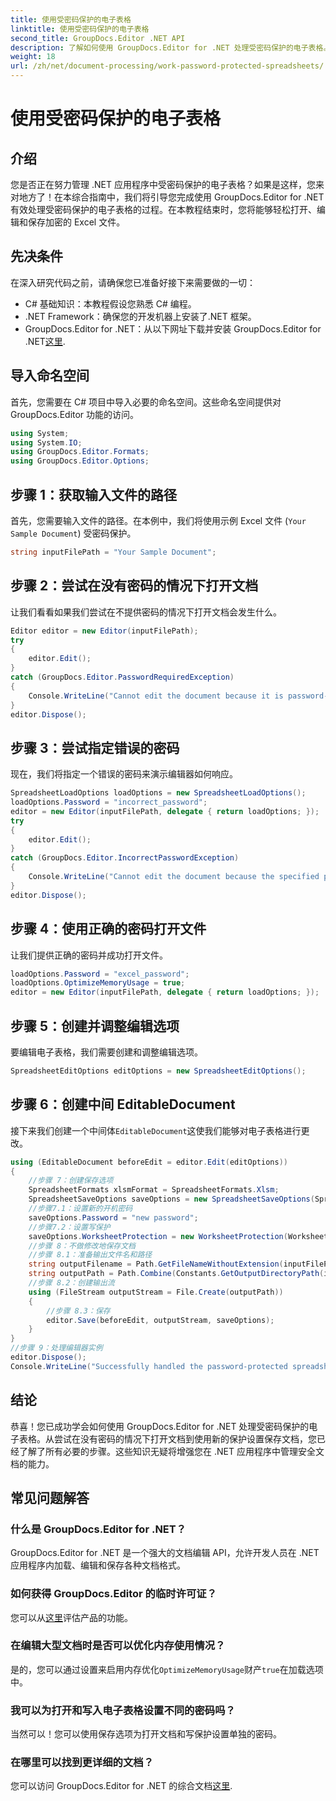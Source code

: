 ```yaml
---
title: 使用受密码保护的电子表格
linktitle: 使用受密码保护的电子表格
second_title: GroupDocs.Editor .NET API
description: 了解如何使用 GroupDocs.Editor for .NET 处理受密码保护的电子表格。本详细指南将引导您打开并保存安全的 Excel 文件。
weight: 18
url: /zh/net/document-processing/work-password-protected-spreadsheets/
---
```


# 使用受密码保护的电子表格

## 介绍
您是否正在努力管理 .NET 应用程序中受密码保护的电子表格？如果是这样，您来对地方了！在本综合指南中，我们将引导您完成使用 GroupDocs.Editor for .NET 有效处理受密码保护的电子表格的过程。在本教程结束时，您将能够轻松打开、编辑和保存加密的 Excel 文件。
## 先决条件
在深入研究代码之前，请确保您已准备好接下来需要做的一切：
- C# 基础知识：本教程假设您熟悉 C# 编程。
- .NET Framework：确保您的开发机器上安装了.NET 框架。
-  GroupDocs.Editor for .NET：从以下网址下载并安装 GroupDocs.Editor for .NET[这里](https://releases.groupdocs.com/editor/net/).
## 导入命名空间
首先，您需要在 C# 项目中导入必要的命名空间。这些命名空间提供对 GroupDocs.Editor 功能的访问。
```csharp
using System;
using System.IO;
using GroupDocs.Editor.Formats;
using GroupDocs.Editor.Options;
```
## 步骤 1：获取输入文件的路径
首先，您需要输入文件的路径。在本例中，我们将使用示例 Excel 文件 (`Your Sample Document`) 受密码保护。
```csharp
string inputFilePath = "Your Sample Document";
```
## 步骤 2：尝试在没有密码的情况下打开文档
让我们看看如果我们尝试在不提供密码的情况下打开文档会发生什么。
```csharp
Editor editor = new Editor(inputFilePath);
try
{
    editor.Edit();
}
catch (GroupDocs.Editor.PasswordRequiredException)
{
    Console.WriteLine("Cannot edit the document because it is password-protected. A password is required.");
}
editor.Dispose();
```
## 步骤 3：尝试指定错误的密码
现在，我们将指定一个错误的密码来演示编辑器如何响应。
```csharp
SpreadsheetLoadOptions loadOptions = new SpreadsheetLoadOptions();
loadOptions.Password = "incorrect_password";
editor = new Editor(inputFilePath, delegate { return loadOptions; });
try
{
    editor.Edit();
}
catch (GroupDocs.Editor.IncorrectPasswordException)
{
    Console.WriteLine("Cannot edit the document because the specified password is incorrect.");
}
editor.Dispose();
```
## 步骤 4：使用正确的密码打开文件
让我们提供正确的密码并成功打开文件。
```csharp
loadOptions.Password = "excel_password";
loadOptions.OptimizeMemoryUsage = true;
editor = new Editor(inputFilePath, delegate { return loadOptions; });
```
## 步骤 5：创建并调整编辑选项
要编辑电子表格，我们需要创建和调整编辑选项。
```csharp
SpreadsheetEditOptions editOptions = new SpreadsheetEditOptions();
```
## 步骤 6：创建中间 EditableDocument
接下来我们创建一个中间体`EditableDocument`这使我们能够对电子表格进行更改。
```csharp
using (EditableDocument beforeEdit = editor.Edit(editOptions))
{
    //步骤 7：创建保存选项
    SpreadsheetFormats xlsmFormat = SpreadsheetFormats.Xlsm;
    SpreadsheetSaveOptions saveOptions = new SpreadsheetSaveOptions(SpreadsheetFormats.Xlsm);
    //步骤7.1：设置新的开机密码
    saveOptions.Password = "new password";
    //步骤7.2：设置写保护
    saveOptions.WorksheetProtection = new WorksheetProtection(WorksheetProtectionType.All, "write password");
    //步骤 8：不做修改地保存文档
    //步骤 8.1：准备输出文件名和路径
    string outputFilename = Path.GetFileNameWithoutExtension(inputFilePath) + "." + xlsmFormat.Extension;
    string outputPath = Path.Combine(Constants.GetOutputDirectoryPath(inputFilePath), outputFilename);
    //步骤 8.2：创建输出流
    using (FileStream outputStream = File.Create(outputPath))
    {
        //步骤 8.3：保存
        editor.Save(beforeEdit, outputStream, saveOptions);
    }
}
//步骤 9：处理编辑器实例
editor.Dispose();
Console.WriteLine("Successfully handled the password-protected spreadsheet. Editor instance has been disposed: {0}", editor.IsDisposed ? "Yes" : "No");
```
## 结论
恭喜！您已成功学会如何使用 GroupDocs.Editor for .NET 处理受密码保护的电子表格。从尝试在没有密码的情况下打开文档到使用新的保护设置保存文档，您已经了解了所有必要的步骤。这些知识无疑将增强您在 .NET 应用程序中管理安全文档的能力。
## 常见问题解答
### 什么是 GroupDocs.Editor for .NET？
GroupDocs.Editor for .NET 是一个强大的文档编辑 API，允许开发人员在 .NET 应用程序内加载、编辑和保存各种文档格式。
### 如何获得 GroupDocs.Editor 的临时许可证？
您可以从[这里](https://purchase.groupdocs.com/temporary-license/)评估产品的功能。
### 在编辑大型文档时是否可以优化内存使用情况？
是的，您可以通过设置来启用内存优化`OptimizeMemoryUsage`财产`true`在加载选项中。
### 我可以为打开和写入电子表格设置不同的密码吗？
当然可以！您可以使用保存选项为打开文档和写保护设置单独的密码。
### 在哪里可以找到更详细的文档？
您可以访问 GroupDocs.Editor for .NET 的综合文档[这里](https://tutorials.groupdocs.com/editor/net/).